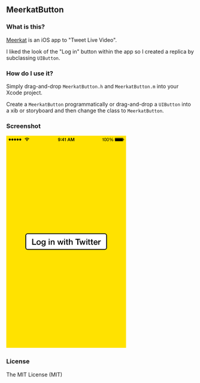 ## MeerkatButton

### What is this?

[Meerkat](https://itunes.apple.com/us/app/meerkat-tweet-live-video/id954105918?mt=8&uo=4 "Meerkat") is an iOS app to "Tweet Live Video".

I liked the look of the "Log in" button within the app so I created a replica by subclassing `UIButton`.

### How do I use it?

Simply drag-and-drop `MeerkatButton.h` and `MeerkatButton.m` into your Xcode project.

Create a `MeerkatButton` programmatically or drag-and-drop a `UIButton` into a xib or storyboard and then change the class to `MeerkatButton`.

### Screenshot

<img src="screenshot.png" width="320" height="568"></img>

### License

The MIT License (MIT)